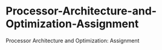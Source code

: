 # Processor-Architecture-and-Optimization-Assignment
Processor Architecture and Optimization: Assignment
